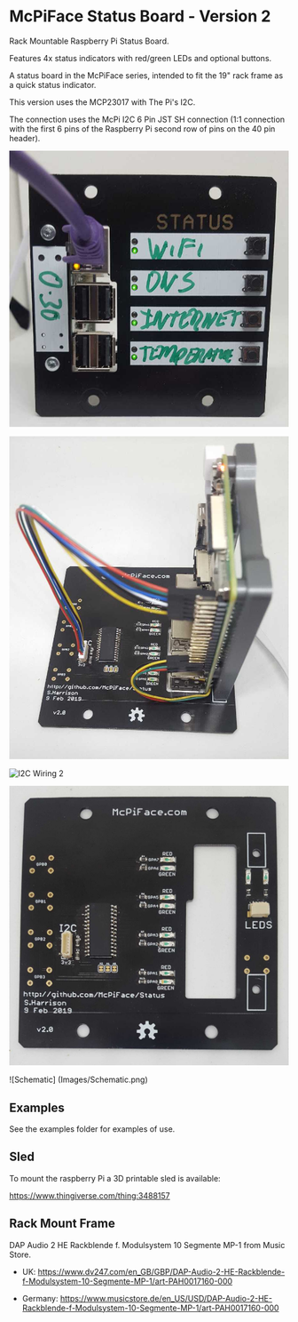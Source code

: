 # McPiFace Status Board - Version 2

Rack Mountable Raspberry Pi Status Board.

Features 4x status indicators with red/green LEDs and optional buttons.

A status board in the McPiFace series, intended to fit the 19" rack frame as a quick status indicator.

This version uses the MCP23017 with The Pi's I2C. 

The connection uses the McPi I2C 6 Pin JST SH connection (1:1 connection with the first 6 pins of the Raspberry Pi second row of pins on the 40 pin header).

![Status Board Usage](Images/NetworkStatusExample.jpg)

![I2C Wiring](Images/I2C-Wiring.jpg)

![I2C Wiring 2](Images/I2C-Wiring2.jpg)

![Basic Layout](Images/Basic.jpg)

![Schematic] (Images/Schematic.png)


## Examples

See the examples folder for examples of use.


## Sled

To mount the raspberry Pi a 3D printable sled is available:

https://www.thingiverse.com/thing:3488157

## Rack Mount Frame

DAP Audio 2 HE Rackblende f. Modulsystem 10 Segmente MP-1 from Music Store.

* UK: https://www.dv247.com/en_GB/GBP/DAP-Audio-2-HE-Rackblende-f-Modulsystem-10-Segmente-MP-1/art-PAH0017160-000

* Germany: https://www.musicstore.de/en_US/USD/DAP-Audio-2-HE-Rackblende-f-Modulsystem-10-Segmente-MP-1/art-PAH0017160-000
